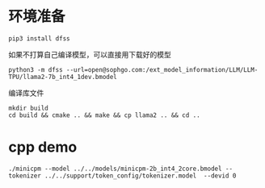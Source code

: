 # 环境准备
```
pip3 install dfss
```

如果不打算自己编译模型，可以直接用下载好的模型
```
python3 -m dfss --url=open@sophgo.com:/ext_model_information/LLM/LLM-TPU/llama2-7b_int4_1dev.bmodel
```

编译库文件
```
mkdir build
cd build && cmake .. && make && cp llama2 .. && cd ..
```

# cpp demo
```
./minicpm --model ../../models/minicpm-2b_int4_2core.bmodel --tokenizer ../../support/token_config/tokenizer.model  --devid 0
```
